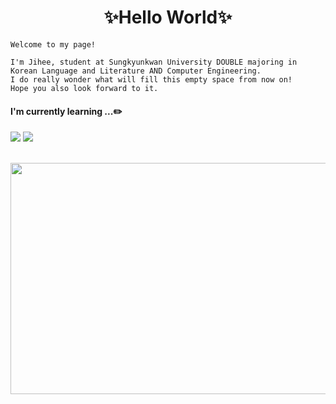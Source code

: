 <div align="center">
  
✨Hello World✨
=============
</div>

  ```
Welcome to my page!

I'm Jihee, student at Sungkyunkwan University DOUBLE majoring in Korean Language and Literature AND Computer Engineering.
I do really wonder what will fill this empty space from now on!
Hope you also look forward to it.
  ```
#### I'm currently learning ...:pencil2:
 <img src="https://img.shields.io/badge/Python-3776AB?style=flat&logo=Python&logoColor=white"/> <img src="https://img.shields.io/badge/C-A8B9CC?style=flat&logo=C&logoColor=white"/>
 
 <br/>


<img src="https://user-images.githubusercontent.com/101245685/167261154-3f4ea27c-52e2-4e30-8f4a-3cde79714930.jpg" width="700" height="370">


<!--
**applepops/applepops** is a ✨ _special_ ✨ repository because its `README.md` (this file) appears on your GitHub profile.

Here are some ideas to get you started:

- 🔭 I’m currently working on ...
- 🌱 I’m currently learning ...
- 👯 I’m looking to collaborate on ...
- 🤔 I’m looking for help with ...
- 💬 Ask me about ...
- 📫 How to reach me: ...
- 😄 Pronouns: ...
- ⚡ Fun fact: ...
-->
